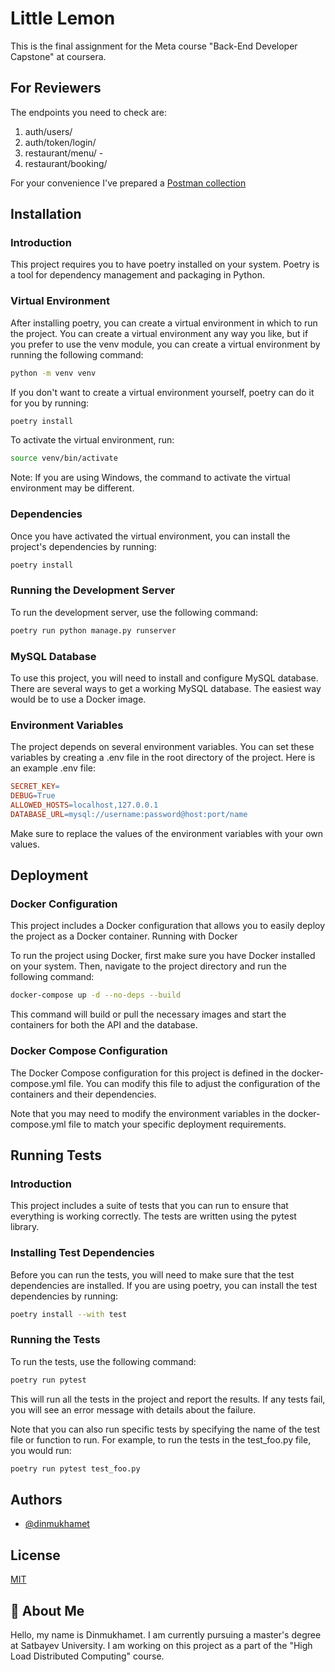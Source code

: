 
# Little Lemon

This is the final assignment for the Meta course "Back-End Developer Capstone" at coursera.

## For Reviewers

The endpoints you need to check are:

1. auth/users/
2. auth/token/login/
3. restaurant/menu/ - 
4. restaurant/booking/

For your convenience I've prepared a [Postman collection](/Dinmukhamet%20-%20Coursera%20Assignment.postman_collection.json)


## Installation 

### Introduction

This project requires you to have poetry installed on your system. Poetry is a tool for dependency management and packaging in Python.

### Virtual Environment

After installing poetry, you can create a virtual environment in which to run the project. You can create a virtual environment any way you like, but if you prefer to use the venv module, you can create a virtual environment by running the following command:

```bash
python -m venv venv
```

If you don't want to create a virtual environment yourself, poetry can do it for you by running:

```bash
poetry install
```

To activate the virtual environment, run:

```bash
source venv/bin/activate
```

Note: If you are using Windows, the command to activate the virtual environment may be different.

### Dependencies

Once you have activated the virtual environment, you can install the project's dependencies by running:

```bash
poetry install
```

### Running the Development Server

To run the development server, use the following command:

```bash
poetry run python manage.py runserver
```

### MySQL Database

To use this project, you will need to install and configure MySQL database. There are several ways to get a working MySQL database. The easiest way would be to use a Docker image.

### Environment Variables

The project depends on several environment variables. You can set these variables by creating a .env file in the root directory of the project. Here is an example .env file:

```makefile
SECRET_KEY=
DEBUG=True
ALLOWED_HOSTS=localhost,127.0.0.1
DATABASE_URL=mysql://username:password@host:port/name
```

Make sure to replace the values of the environment variables with your own values.
## Deployment

### Docker Configuration

This project includes a Docker configuration that allows you to easily deploy the project as a Docker container.
Running with Docker

To run the project using Docker, first make sure you have Docker installed on your system. Then, navigate to the project directory and run the following command:

```bash
docker-compose up -d --no-deps --build
```

This command will build or pull the necessary images and start the containers for both the API and the database.

### Docker Compose Configuration

The Docker Compose configuration for this project is defined in the docker-compose.yml file. You can modify this file to adjust the configuration of the containers and their dependencies.

Note that you may need to modify the environment variables in the docker-compose.yml file to match your specific deployment requirements.
## Running Tests
### Introduction

This project includes a suite of tests that you can run to ensure that everything is working correctly. The tests are written using the pytest library.

### Installing Test Dependencies

Before you can run the tests, you will need to make sure that the test dependencies are installed. If you are using poetry, you can install the test dependencies by running:

```bash
poetry install --with test
```

### Running the Tests

To run the tests, use the following command:

```bash
poetry run pytest
```

This will run all the tests in the project and report the results. If any tests fail, you will see an error message with details about the failure.

Note that you can also run specific tests by specifying the name of the test file or function to run. For example, to run the tests in the test_foo.py file, you would run:

```bash
poetry run pytest test_foo.py
```
## Authors

- [@dinmukhamet](https://www.github.com/dinmukhamet)


## License

[MIT](https://choosealicense.com/licenses/mit/)


## 🚀 About Me
Hello, my name is Dinmukhamet. I am currently pursuing a master's degree at Satbayev University. I am working on this project as a part of the "High Load Distributed Computing" course.

